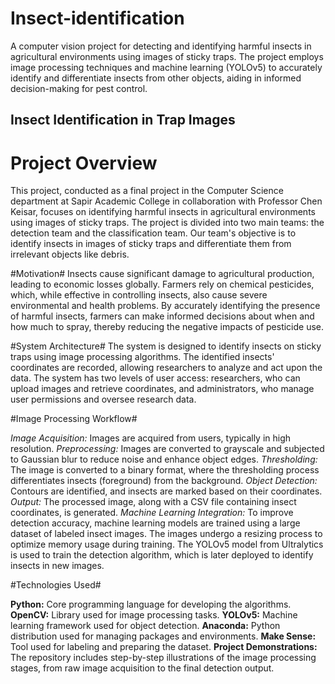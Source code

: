 # Insect-identification
A computer vision project for detecting and identifying harmful insects in agricultural environments using images of sticky traps. The project employs image processing techniques and machine learning (YOLOv5) to accurately identify and differentiate insects from other objects, aiding in informed decision-making for pest control.

## Insect Identification in Trap Images
# Project Overview #
This project, conducted as a final project in the Computer Science department at Sapir Academic College in collaboration with Professor Chen Keisar, focuses on identifying harmful insects in agricultural environments using images of sticky traps. The project is divided into two main teams: the detection team and the classification team. Our team's objective is to identify insects in images of sticky traps and differentiate them from irrelevant objects like debris.

#Motivation#
Insects cause significant damage to agricultural production, leading to economic losses globally. Farmers rely on chemical pesticides, which, while effective in controlling insects, also cause severe environmental and health problems. By accurately identifying the presence of harmful insects, farmers can make informed decisions about when and how much to spray, thereby reducing the negative impacts of pesticide use.

#System Architecture# The system is designed to identify insects on sticky traps using image processing algorithms. The identified insects' coordinates are recorded, allowing researchers to analyze and act upon the data. The system has two levels of user access: researchers, who can upload images and retrieve coordinates, and administrators, who manage user permissions and oversee research data.

#Image Processing Workflow#

*Image Acquisition:* Images are acquired from users, typically in high resolution.
*Preprocessing:* Images are converted to grayscale and subjected to Gaussian blur to reduce noise and enhance object edges.
*Thresholding:* The image is converted to a binary format, where the thresholding process differentiates insects (foreground) from the background.
*Object Detection:* Contours are identified, and insects are marked based on their coordinates.
*Output:* The processed image, along with a CSV file containing insect coordinates, is generated.
*Machine Learning Integration:* To improve detection accuracy, machine learning models are trained using a large dataset of labeled insect images. The images undergo a resizing process to optimize memory usage during training. The YOLOv5 model from Ultralytics is used to train the detection algorithm, which is later deployed to identify insects in new images.

#Technologies Used#

**Python:** Core programming language for developing the algorithms.
**OpenCV:** Library used for image processing tasks.
**YOLOv5:** Machine learning framework used for object detection.
**Anaconda:** Python distribution used for managing packages and environments.
**Make Sense:** Tool used for labeling and preparing the dataset.
**Project Demonstrations:** The repository includes step-by-step illustrations of the image processing stages, from raw image acquisition to the final detection output.

